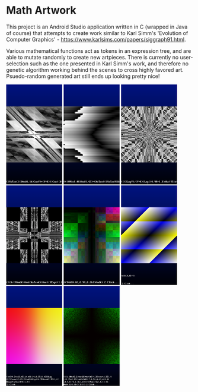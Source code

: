 
# Math Artwork

This project is an Android Studio application written in C (wrapped in Java of course) that attempts to create work similar to Karl Simm's 'Evolution of Computer Graphics' - https://www.karlsims.com/papers/siggraph91.html.

Various mathematical functions act as tokens in an expression tree, and are able to mutate randomly to create new artpieces. There is currently no user-selection such as the one presented in Karl Simm's work, and therefore no genetic algorithm working behind the scenes to cross highly favored art. Psuedo-random generated art still ends up looking pretty nice!

<img src="/Screenshots/art1.png" width="30%">

<img src="/Screenshots/art2.png" width="30%">

<img src="/Screenshots/art3.png" width="30%">

<img src="/Screenshots/art4.png" width="30%">

<img src="/Screenshots/art5.png" width="30%">

<img src="/Screenshots/art6.png" width="30%">

<img src="/Screenshots/art7.png" width="30%">

<img src="/Screenshots/art8.png" width="30%">
